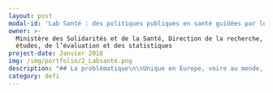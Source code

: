 ```yaml
---
layout: post
modal-id: 'Lab Santé : des politiques publiques en santé guidées par les données'
owner: >-
  Ministère des Solidarités et de la Santé, Direction de la recherche, des
  études, de l’évaluation et des statistiques
project-date: Janvier 2018
img: /img/portfolio/2_Labsanté.png
description: "## La problématique\n\nUnique en Europe, voire au monde, **le [système national des données de santé](http://drees.solidarites-sante.gouv.fr/etudes-et-statistiques/acces-aux-donnees-de-sante/mise-en-oeuvre-du-systeme-national-des-donnees-de-sante-et-nouveau-cadre-d/article/mise-en-oeuvre-du-systeme-national-des-donnees-de-sante-et-nouveau-cadre-d) (SNDS) constitue une avancée considérable\npour analyser et améliorer la santé de la population**.\n\nGéré par la Caisse\nnationale de l’assurance maladie des travailleurs salariés (CNAMTS), le SNDS\npermettra de chainer les données de l’assurance maladie, des hôpitaux, des\ncauses médicales des décès, celles relatives au handicap ainsi qu’un\néchantillon de données en provenance des organismes d’assurance maladie\ncomplémentaire. Les deux premières catégories sont déjà disponibles et la\ntroisième devrait alimenter le SNDS dès le deuxième semestre 2017.\n\nCes données\nsont donc d’une grande richesse pour améliorer la connaissance de l’ensemble des\naspects du système de santé : financement des soins, offre de soin, parcours de\nsoin et recours aux soins de la population.\n\n**Néanmoins, le SNDS est une masse\nd’informations brutes dont la mobilisation complexe ne permet pas son\nexploitation dans le temps de la décision politique**.\n\n## Le défi : valoriser les données du SNDS afin d'améliorer les politiques publiques en matière de santé\n\nPour rationaliser l'exploitation du SNDS\net répondre dans le temps de la décision politique, plusieurs dimensions du défi :\n\n* **Mieux connaître, structure et harmoniser les données du SNDS**. Par exemple : réaliser une documentation stable, penser des tables intermédiaires, construire des indicateurs mobilisables rapidement, etc.\n* **Mobiliser des techniques d'analyse statistique avancées** pour produire des\n  indicateurs sur des problématiques spécifiques. Par exemple : machine learning\n  pour la prédiction des durées moyennes de séjour à l’hôpital, analyse de réseau\n  pour l'étude des réseaux informels de professionnels de santé...\n* **Restituer et valoriser ces analyses** sous une forme ergonomique, pédagogique\n  et accessible au plus grand nombre. Par exemple : de la visualisation\n  interactive au niveau des Agences régionales de santé pour le suivi de\n  différentes pathologies, ou la montée en charge de certains traitements\n  innovants, ou de dispositifs de prévention…\n\nL'idée est donc bien de faciliter et de raccourcir les délais d’exploitation et de circulation des données du SNDS afin de développer des services à destination des acteurs publics de la santé. **Un EIG de la promotion 1 a d'ailleurs proposé une utilisation des données de santé afin de mieux visualiser les parcours de soins. [Cette application](http://www.eigsante2017.fr/#/), développée avec des données tests, pourrait être l'une de celles à déployer et expérimenter dans les ARS**.\n\nCette nouvelle forme d’organisation nécessite\nune phase d’expérimentation pour formaliser l’offre de service la plus\npertinente possible auprès des utilisateurs experts et des utilisateurs\nmétiers.\n\nUne équipe sera également recrutée à la fin de cette phase pour\npérenniser les avancées du défi et diriger cette cellule.\n\n## 3 entrepreneur•e•s recherché•e•s\n\n* **EIG 1 et EIG 2 - DATASCIENCE** : constituer des bases de données intermédiaires et améliorer la documentation du SNDS. Expériences : manipulation de données massives et complexes, connaissances de logiciels et langages tels que SAS, R ou Python, machine learning.\n* **EIG 3 - DATAVISUALISATION & DESIGN DE SERVICE** : organiser la visualisation/restitution des résultats. Expertises recherchées : compétences en R, RShiny, expertise en visualisation de données et en design de service.\n\n*Une connaissance préalable des données du SNDS (et de leurs spécificités juridiques) pour l'un•e des EIG et/ou des connaissances médicales pour concourir à l'autonomie de l'équipe sur la manipulation des données serait un grand plus.*\n\n*Une connaissance du management de l'innovation et des méthodes de travail agiles serait un atout pour faire en sorte d'arriver à livrer des outils utilisables, même si perfectibles, dès la fin du défi.*\n\n## Votre mentor : Stéphanie Combes\n\n![Photo de Stéphanie Combes](/img/portfolio/2_photostephaniecombes.png)\n\nJe travaille la donnée depuis 7 ans, données textuelles,\ndonnées d’image, données structurées. Python, R, Rshiny sont mes amis.\nData-scientist à l'Insee ces dernières années, je suis arrivée à la DREES avec\nl'envie d'exploiter le potentiel de ces données de santé avec un nouveau\nregard.\n\n*« Vous pensez être la réincarnation d'un couteau suisse\n? Vous aimez la donnée, en particulier quand elle est complexe, hétérogène,\ndifficile à saisir ? Vous pratiquez le machine learning, la visualisation, vous\ncodez ? Vous êtes pragmatique et au plus près des besoins métiers \_? Vous\nsouhaitez développer des produits ergonomiques et \_fonctionnels ? Vous\nêtes sociable, vous avez envie de découvrir la donnée médicale ou vous la\nconnaissez déjà, et vous êtes conscient•e des enjeux qui l'entourent\_?*\n\n*Dans ce cas-là, candidatez \_sur notre projet. Les\ndonnées de l’assurance maladie n’auront plus aucun secret pour vous, vous\npourrez créer des outils d’aide à la décision, interactifs et agréables, qu’ils\nsoient à destination des hôpitaux, de l’assurance maladie, ou des patients. »*"
category: defi
---
```



















